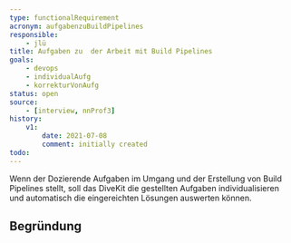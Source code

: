 ```yaml
---
type: functionalRequirement
acronym: aufgabenzuBuildPipelines
responsible: 
    - jlü
title: Aufgaben zu  der Arbeit mit Build Pipelines
goals: 
    - devops
    - individualAufg
    - korrekturVonAufg
status: open
source:
    - [interview, nnProf3]
history:
    v1:
        date: 2021-07-08
        comment: initially created
todo: 
---
```


Wenn der Dozierende Aufgaben im Umgang und der Erstellung von Build Pipelines stellt, soll das DiveKit die gestellten Aufgaben
individualisieren und automatisch die eingereichten Lösungen auswerten können.


## Begründung


